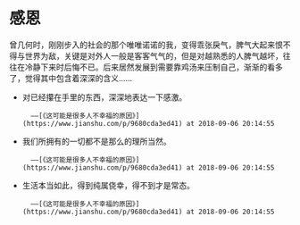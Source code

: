 # 感恩
曾几何时，刚刚步入的社会的那个唯唯诺诺的我，变得乖张戾气，脾气大起来恨不得与世界为敌，关键是对外人一般是客客气气的，但是对越熟悉的人脾气越坏，往往在冷静下来时后悔不已。后来居然发展到需要靠鸡汤来压制自己，渐渐的看多了，觉得其中包含着深深的含义……

- 对已经攥在手里的东西，深深地表达一下感激。

        ——[《这可能是很多人不幸福的原因》](https://www.jianshu.com/p/9680cda3ed41) at 2018-09-06 20:14:55

- 我们所拥有的一切都不是那么的理所当然。

        ——[《这可能是很多人不幸福的原因》](https://www.jianshu.com/p/9680cda3ed41) at 2018-09-06 20:14:55

- 生活本当如此，得到纯属侥幸，得不到才是常态。

        ——[《这可能是很多人不幸福的原因》](https://www.jianshu.com/p/9680cda3ed41) at 2018-09-06 20:14:55